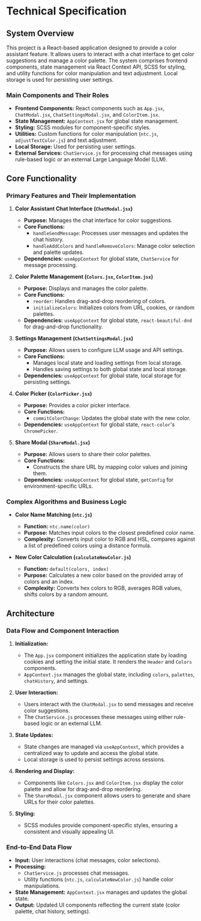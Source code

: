 # Technical Specification

## System Overview
This project is a React-based application designed to provide a color assistant feature. It allows users to interact with a chat interface to get color suggestions and manage a color palette. The system comprises frontend components, state management via React Context API, SCSS for styling, and utility functions for color manipulation and text adjustment. Local storage is used for persisting user settings.

### Main Components and Their Roles
- **Frontend Components:** React components such as `App.jsx`, `ChatModal.jsx`, `ChatSettingsModal.jsx`, and `ColorItem.jsx`.
- **State Management:** `AppContext.jsx` for global state management.
- **Styling:** SCSS modules for component-specific styles.
- **Utilities:** Custom functions for color manipulation (`ntc.js`, `adjustTextColor.js`) and text adjustment.
- **Local Storage:** Used for persisting user settings.
- **External Services:** `ChatService.js` for processing chat messages using rule-based logic or an external Large Language Model (LLM).

## Core Functionality
### Primary Features and Their Implementation
1. **Color Assistant Chat Interface (`ChatModal.jsx`)**
   - **Purpose:** Manages the chat interface for color suggestions.
   - **Core Functions:**
     - `handleSendMessage`: Processes user messages and updates the chat history.
     - `handleAddColors` and `handleRemoveColors`: Manage color selection and palette updates.
   - **Dependencies:** `useAppContext` for global state, `ChatService` for message processing.

2. **Color Palette Management (`Colors.jsx`, `ColorItem.jsx`)**
   - **Purpose:** Displays and manages the color palette.
   - **Core Functions:**
     - `reorder`: Handles drag-and-drop reordering of colors.
     - `initializeColors`: Initializes colors from URL, cookies, or random palettes.
   - **Dependencies:** `useAppContext` for global state, `react-beautiful-dnd` for drag-and-drop functionality.

3. **Settings Management (`ChatSettingsModal.jsx`)**
   - **Purpose:** Allows users to configure LLM usage and API settings.
   - **Core Functions:**
     - Manages local state and loading settings from local storage.
     - Handles saving settings to both global state and local storage.
   - **Dependencies:** `useAppContext` for global state, local storage for persisting settings.

4. **Color Picker (`ColorPicker.jsx`)**
   - **Purpose:** Provides a color picker interface.
   - **Core Functions:**
     - `commitColorChange`: Updates the global state with the new color.
   - **Dependencies:** `useAppContext` for global state, `react-color`'s `ChromePicker`.

5. **Share Modal (`ShareModal.jsx`)**
   - **Purpose:** Allows users to share their color palettes.
   - **Core Functions:**
     - Constructs the share URL by mapping color values and joining them.
   - **Dependencies:** `useAppContext` for global state, `getConfig` for environment-specific URLs.

### Complex Algorithms and Business Logic
- **Color Name Matching (`ntc.js`)**
  - **Function:** `ntc.name(color)`
  - **Purpose:** Matches input colors to the closest predefined color name.
  - **Complexity:** Converts input color to RGB and HSL, compares against a list of predefined colors using a distance formula.

- **New Color Calculation (`calculateNewColor.js`)**
  - **Function:** `default(colors, index)`
  - **Purpose:** Calculates a new color based on the provided array of colors and an index.
  - **Complexity:** Converts hex colors to RGB, averages RGB values, shifts colors by a random amount.

## Architecture
### Data Flow and Component Interaction
1. **Initialization:**
   - The `App.jsx` component initializes the application state by loading cookies and setting the initial state. It renders the `Header` and `Colors` components.
   - `AppContext.jsx` manages the global state, including `colors`, `palettes`, `chatHistory`, and settings.

2. **User Interaction:**
   - Users interact with the `ChatModal.jsx` to send messages and receive color suggestions.
   - The `ChatService.js` processes these messages using either rule-based logic or an external LLM.

3. **State Updates:**
   - State changes are managed via `useAppContext`, which provides a centralized way to update and access the global state.
   - Local storage is used to persist settings across sessions.

4. **Rendering and Display:**
   - Components like `Colors.jsx` and `ColorItem.jsx` display the color palette and allow for drag-and-drop reordering.
   - The `ShareModal.jsx` component allows users to generate and share URLs for their color palettes.

5. **Styling:**
   - SCSS modules provide component-specific styles, ensuring a consistent and visually appealing UI.

### End-to-End Data Flow
- **Input:** User interactions (chat messages, color selections).
- **Processing:** 
  - `ChatService.js` processes chat messages.
  - Utility functions (`ntc.js`, `calculateNewColor.js`) handle color manipulations.
- **State Management:** `AppContext.jsx` manages and updates the global state.
- **Output:** Updated UI components reflecting the current state (color palette, chat history, settings).